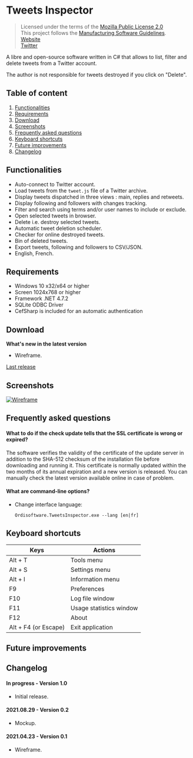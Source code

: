 # Tweets Inspector

> Licensed under the terms of the [Mozilla Public License 2.0](LICENSE)<br/>
> This project follows the [Manufacturing Software Guidelines](https://github.com/Ordisoftware/Guidelines).<br/>
> [Website](https://www.ordisoftware.com/projects/tweets-inspector)<br/>
> [Twitter](https://twitter.com/ordisoftware)<br/>

A libre and open-source software written in C# that allows to list, filter and delete tweets from a Twitter account.

The author is not responsible for tweets destroyed if you click on "Delete".

## Table of content

1. [Functionalities](#Functionalities)
2. [Requirements](#Requirements)
3. [Download](#Download)
4. [Screenshots](#Screenshots)
5. [Frequently asked questions](#Frequently-asked-questions)
6. [Keyboard shortcuts](#Keyboard-shortcuts)
7. [Future improvements](#Future-improvements)
8. [Changelog](#Changelog)

## Functionalities

- Auto-connect to Twitter account.
- Load tweets from the `tweet.js` file of a Twitter archive.
- Display tweets dispatched in three views : main, replies and retweets.
- Display following and followers with changes tracking.
- Filter and search using terms and/or user names to include or exclude.
- Open selected tweets in browser.
- Delete i.e. destroy selected tweets.
- Automatic tweet deletion scheduler.
- Checker for online destroyed tweets.
- Bin of deleted tweets.
- Export tweets, following and followers to CSV/JSON.
- English, French.

## Requirements

- Windows 10 x32/x64 or higher
- Screen 1024x768 or higher
- Framework .NET 4.7.2
- SQLite ODBC Driver
- CefSharp is included for an automatic authentication

## Download

**What's new in the latest version**

- Wireframe.

[Last release](https://github.com/Ordisoftware/Tweets-Inspector/releases/latest)

## Screenshots

[![Wireframe](https://www.ordisoftware.com/uploads/2021/04/tweets-inspector-wireframe2-400x267.png)](https://www.ordisoftware.com/uploads/2021/04/tweets-inspector-wireframe2.png)

## Frequently asked questions

#### What to do if the check update tells that the SSL certificate is wrong or expired?

The software verifies the validity of the certificate of the update server in addition to the SHA-512 checksum of the installation file before downloading and running it. This certificate is normally updated within the two months of its annual expiration and a new version is released. You can manually check the latest version available online in case of problem.

#### What are command-line options?

- Change interface language:

  `Ordisoftware.TweetsInspector.exe --lang [en|fr]`

## Keyboard shortcuts

| Keys | Actions |
|-|-|
| Alt + T | Tools menu |
| Alt + S | Settings menu |
| Alt + I | Information menu |
| F9 | Preferences |
| F10 | Log file window |
| F11 | Usage statistics window |
| F12 | About |
| Alt + F4 (or Escape) | Exit application |

## Future improvements

## Changelog

#### In progress - Version 1.0

- Initial release.

#### 2021.08.29 - Version 0.2

- Mockup.

#### 2021.04.23 - Version 0.1

- Wireframe.
